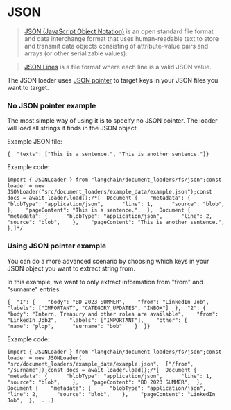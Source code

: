 JSON
====

> [JSON (JavaScript Object Notation)](https://en.wikipedia.org/wiki/JSON) is an open standard file format and data interchange format that uses human-readable text to store and transmit data objects consisting of attribute–value pairs and arrays (or other serializable values).

> [JSON Lines](https://jsonlines.org/) is a file format where each line is a valid JSON value.

The JSON loader uses [JSON pointer](https://github.com/janl/node-jsonpointer) to target keys in your JSON files you want to target.

### No JSON pointer example[​](#no-json-pointer-example "Direct link to No JSON pointer example")

The most simple way of using it is to specify no JSON pointer. The loader will load all strings it finds in the JSON object.

Example JSON file:

    {  "texts": ["This is a sentence.", "This is another sentence."]}

Example code:

    import { JSONLoader } from "langchain/document_loaders/fs/json";const loader = new JSONLoader("src/document_loaders/example_data/example.json");const docs = await loader.load();/*[  Document {    "metadata": {      "blobType": "application/json",      "line": 1,      "source": "blob",    },    "pageContent": "This is a sentence.",  },  Document {    "metadata": {      "blobType": "application/json",      "line": 2,      "source": "blob",    },    "pageContent": "This is another sentence.",  },]*/

### Using JSON pointer example[​](#using-json-pointer-example "Direct link to Using JSON pointer example")

You can do a more advanced scenario by choosing which keys in your JSON object you want to extract string from.

In this example, we want to only extract information from "from" and "surname" entries.

    {  "1": {    "body": "BD 2023 SUMMER",    "from": "LinkedIn Job",    "labels": ["IMPORTANT", "CATEGORY_UPDATES", "INBOX"]  },  "2": {    "body": "Intern, Treasury and other roles are available",    "from": "LinkedIn Job2",    "labels": ["IMPORTANT"],    "other": {      "name": "plop",      "surname": "bob"    }  }}

Example code:

    import { JSONLoader } from "langchain/document_loaders/fs/json";const loader = new JSONLoader(  "src/document_loaders/example_data/example.json",  ["/from", "/surname"]);const docs = await loader.load();/*[  Document {    "metadata": {      "blobType": "application/json",      "line": 1,      "source": "blob",    },    "pageContent": "BD 2023 SUMMER",  },  Document {    "metadata": {      "blobType": "application/json",      "line": 2,      "source": "blob",    },    "pageContent": "LinkedIn Job",  },  ...]